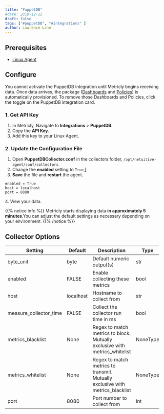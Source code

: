 ```yaml
---
title: "PuppetDB"
#date: 2018-12-12
draft: false
tags: ["#puppetDB", "#integrations" ]
author: Lawrence Lane
---
```


## Prerequisites
- [Linux Agent][1]

## Configure

You cannot activate the PuppetDB integration until Metricly begins receiving data. Once data arrives, the package ([Dashboards][2] and [Policies][3]) is automatically provisioned. To remove those Dashboards and Policies, click the toggle on the PuppetDB integration card.

### 1. Get API Key

1. In Metricly, Navigate to **Integrations** > **PuppetDB**.
2. Copy the **API Key**.
3. Add this key to your Linux Agent.

### 2. Update the Configuration File

1. Open **PuppetDBCollector.conf** in the collectors folder, `/opt/netuitive-agent/conf/collectors`.
2. Change the **enabled** setting to `True`,]
3. **Save** the file and **restart** the agent.

```
enabled = True
host = localhost
port = 8080
```
4\. View your data.

{{% notice info %}}
Metricly starts displaying data **in approximately 5 minutes**.You can adjust the default settings as necessary depending on your environment.
{{% /notice %}}

## Collector Options

| Setting                | Default   | Description                                                                   | Type     |
|------------------------|-----------|-------------------------------------------------------------------------------|----------|
| byte_unit              | byte      | Default numeric output(s)                                                     | str      |
| enabled                | FALSE     | Enable collecting these metrics                                               | bool     |
| host                   | localhost | Hostname to collect from                                                      | str      |
| measure_collector_time | FALSE     | Collect the collector run time in ms                                          | bool     |
| metrics_blacklist      | None      | Regex to match metrics to block. Mutually exclusive with metrics_whitelist    | NoneType |
| metrics_whitelist      | None      | Regex to match metrics to transmit. Mutually exclusive with metrics_blacklist | NoneType |
| port                   | 8080      | Port number to collect from                                                   | int      |


[1]: /integrations/agents/linux-agent
[2]: /dashboards/
[3]: /capacity-monitoring/policies
